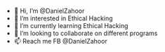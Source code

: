 - 👋 Hi, I’m @DanielZahoor
- 👀 I’m interested in Ethical Hacking
- 🌱 I’m currently learning Ethical Hacking
- 💞️ I’m looking to collaborate on different programs 
- 📫 Reach me FB @DanielZahoor

<!---
DanielZahoor/DanielZahoor is a ✨ special ✨ repository because its `README.md` (this file) appears on your GitHub profile.
You can click the Preview link to take a look at your changes.
--->
